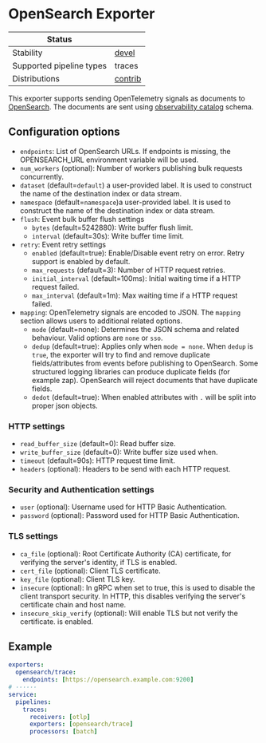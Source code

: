 # OpenSearch Exporter

| Status                   |           |
| ------------------------ |-----------|
| Stability                | [devel]   |
| Supported pipeline types | traces    |
| Distributions            | [contrib] |

This exporter supports sending OpenTelemetry signals as documents to [OpenSearch](https://www.opensearch.org).
The documents are sent using [observability catalog](https://github.com/opensearch-project/opensearch-catalog/tree/main/schema/observability) schema.
## Configuration options

- `endpoints`: List of OpenSearch URLs. If endpoints is missing, the
  OPENSEARCH_URL environment variable will be used.
- `num_workers` (optional): Number of workers publishing bulk requests concurrently.
- `dataset` (default=`default`) a user-provided label. It is used to construct the name of the destination index or data stream.
- `namespace` (default=`namespace`)a user-provided label. It is used to construct the name of the destination index or data stream.
- `flush`: Event bulk buffer flush settings
  - `bytes` (default=5242880): Write buffer flush limit.
  - `interval` (default=30s): Write buffer time limit.
- `retry`: Event retry settings
  - `enabled` (default=true): Enable/Disable event retry on error. Retry
    support is enabled by default.
  - `max_requests` (default=3): Number of HTTP request retries.
  - `initial_interval` (default=100ms): Initial waiting time if a HTTP request failed.
  - `max_interval` (default=1m): Max waiting time if a HTTP request failed.
- `mapping`: OpenTelemetry signals are encoded to JSON. The `mapping` section allows users to
  additional related options.
  - `mode` (default=none): Determines the JSON schema and related behaviour. Valid options are `none` or `sso`.
  - `dedup` (default=true): Applies only when `mode = none`. When `dedup` is `true`, the exporter will try to find and remove duplicate fields/attributes
    from events before publishing to OpenSearch. Some structured logging
    libraries can produce duplicate fields (for example zap). OpenSearch
    will reject documents that have duplicate fields.
  - `dedot` (default=true): When enabled attributes with `.` will be split into
    proper json objects.

### HTTP settings

- `read_buffer_size` (default=0): Read buffer size.
- `write_buffer_size` (default=0): Write buffer size used when.
- `timeout` (default=90s): HTTP request time limit.
- `headers` (optional): Headers to be send with each HTTP request.

### Security and Authentication settings

- `user` (optional): Username used for HTTP Basic Authentication.
- `password` (optional): Password used for HTTP Basic Authentication.

### TLS settings
- `ca_file` (optional): Root Certificate Authority (CA) certificate, for
  verifying the server's identity, if TLS is enabled.
- `cert_file` (optional): Client TLS certificate.
- `key_file` (optional): Client TLS key.
- `insecure` (optional): In gRPC when set to true, this is used to disable the client transport security. In HTTP, this disables verifying the server's certificate chain and host name.
- `insecure_skip_verify` (optional): Will enable TLS but not verify the certificate.
  is enabled.

## Example

```yaml
exporters:
  opensearch/trace:
    endpoints: [https://opensearch.example.com:9200]
# ······
service:
  pipelines:
    traces:
      receivers: [otlp]
      exporters: [opensearch/trace]
      processors: [batch]
```
[devel]:https://github.com/open-telemetry/opentelemetry-collector#development
[contrib]:https://github.com/open-telemetry/opentelemetry-collector-releases/tree/main/distributions/otelcol-contrib